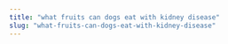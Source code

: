 ```yaml
---
title: "what fruits can dogs eat with kidney disease"
slug: "what-fruits-can-dogs-eat-with-kidney-disease"
---
```


